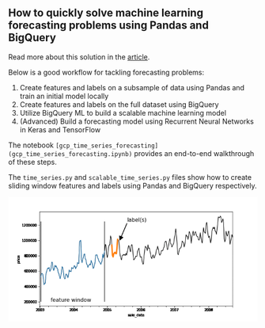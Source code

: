 ## How to quickly solve machine learning forecasting problems using Pandas and BigQuery

Read more about this solution in the [article](TODO).

Below is a good workflow for tackling forecasting problems:

1. Create features and labels on a subsample of data using Pandas and train an initial model locally
2. Create features and labels on the full dataset using BigQuery
3. Utilize BigQuery ML to build a scalable machine learning model
4. (Advanced) Build a forecasting model using Recurrent Neural Networks in Keras and TensorFlow

The notebook `[gcp_time_series_forecasting](gcp_time_series_forecasting.ipynb)` provides an end-to-end walkthrough of these steps.

The `time_series.py` and `scalable_time_series.py` files show how to create sliding window features and labels using Pandas and BigQuery respectively.

![](rolling_window.gif)